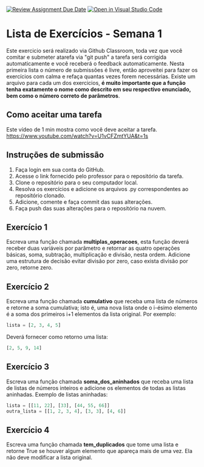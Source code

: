 [![Review Assignment Due Date](https://classroom.github.com/assets/deadline-readme-button-24ddc0f5d75046c5622901739e7c5dd533143b0c8e959d652212380cedb1ea36.svg)](https://classroom.github.com/a/kedKljje)
[![Open in Visual Studio Code](https://classroom.github.com/assets/open-in-vscode-718a45dd9cf7e7f842a935f5ebbe5719a5e09af4491e668f4dbf3b35d5cca122.svg)](https://classroom.github.com/online_ide?assignment_repo_id=11512868&assignment_repo_type=AssignmentRepo)
# Lista de Exercícios - Semana 1

Este exercicio será realizado via Github Classroom, toda vez que você comitar e submeter atarefa via "git push" a tarefa será corrigida automaticamente e você receberá o feedback automaticamente. Nesta primeira lista o número de submissões é livre, então aproveitei para fazer os exercícios com calma e refaça quantas vezes forem necessárias. Existe um arquivo para cada um dos exercicios, **é muito importante que a função tenha exatamente o nome como descrito em seu respectivo enunciado, bem como o número correto de parâmetros**.


## Como aceitar uma tarefa

Este vídeo de 1 min mostra como você deve aceitar a tarefa.
https://www.youtube.com/watch?v=U1vCFZmtYUA&t=1s



## Instruções de submissão

1.  Faça login em sua conta do GitHub.
2.  Acesse o link fornecido pelo professor para o repositório da tarefa.
3.  Clone o repositório para o seu computador local.
4.  Resolva os exercícios e adicione os arquivos .py correspondentes ao repositório clonado.
5.  Adicione, comente e faça commit das suas alterações.
6.  Faça push das suas alterações para o repositório na nuvem.

## Exercício 1

Escreva uma função chamada **multiplas_operacoes**, esta função deverá receber duas variáveis por parâmetro e retornar as quatro operações básicas, soma, subtração, multiplicação e divisão, nesta ordem. Adicione uma estrutura de decisão evitar divisão por zero, caso exista divisão por zero, retorne zero.



## Exercício 2

Escreva uma função chamada **cumulativo** que receba uma lista de números e retorne a soma cumulativa; isto é, uma nova lista onde o i-ésimo elemento é a soma dos primeiros i+1 elementos da lista original. 
Por exemplo:
```python
lista = [2, 3, 4, 5]
```
Deverá fornecer como retorno uma lista:
```python
[2, 5, 9, 14]
```

## Exercício 3

Escreva uma função chamada **soma_dos_aninhados** que receba uma lista de listas de números inteiros e adicione os elementos de todas as listas aninhadas. 
Exemplo de listas aninhadas:
```python
lista = [[11, 22], [33], [44, 55, 66]]
outra_lista = [[1, 2, 3, 4], [3, 3], [4, 6]]
```

## Exercício 4

Escreva uma função chamada  **tem_duplicados**  que tome uma lista e retorne True se houver algum elemento que apareça mais de uma vez. Ela não deve modificar a lista original.